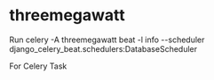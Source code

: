 # threemegawatt

Run  celery -A threemegawatt beat -l info --scheduler django_celery_beat.schedulers:DatabaseScheduler

For Celery Task
